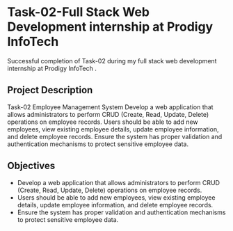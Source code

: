 # Task-02-Full Stack Web Development internship at Prodigy InfoTech 
Successful completion of Task-02 during my full stack web development internship at Prodigy InfoTech . 

## Project Description
Task-02 Employee Management System
Develop a web application that allows administrators to perform CRUD (Create, Read, Update, Delete) operations on employee records. Users should be able to add new employees, view existing employee details, update employee information, and delete employee records. Ensure the system has proper validation and authentication mechanisms to protect sensitive employee data.

## Objectives
* Develop a web application that allows administrators to perform CRUD (Create, Read, Update, Delete) operations on employee records.
* Users should be able to add new employees, view existing employee details, update employee information, and delete employee records.
* Ensure the system has proper validation and authentication mechanisms to protect sensitive employee data.
